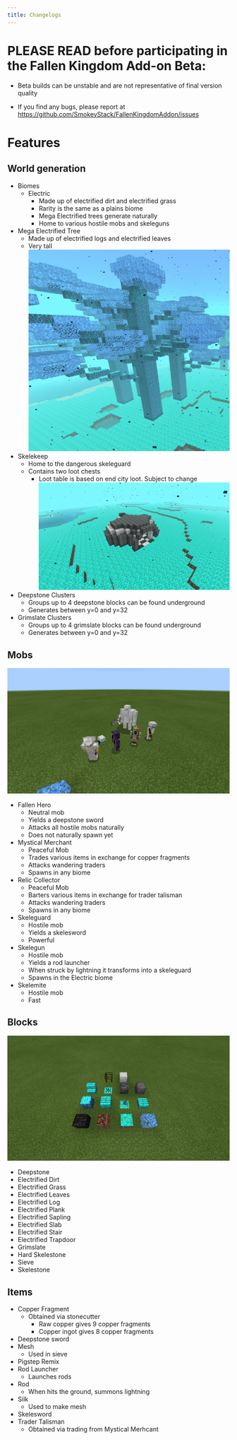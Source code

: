 ```yaml
---
title: Changelogs
---
```


# PLEASE READ before participating in the Fallen Kingdom Add-on Beta: 

- Beta builds can be unstable and are not representative of final version quality

- If you find any bugs, please report at https://github.com/SmokeyStack/FallenKingdomAddon/issues

# Features
## World generation
- Biomes
    - Electric
        - Made up of electrified dirt and electrified grass
        - Rarity is the same as a plains biome
        - Mega Electrified trees generate naturally
        - Home to various hostile mobs and skeleguns
- Mega Electrified Tree
    - Made up of electrified logs and electrified leaves
    - Very tall
![](/assets/images/changelogs/electrified_tree.png)
- Skelekeep
    - Home to the dangerous skeleguard
    - Contains two loot chests
        - Loot table is based on end city loot. Subject to change
![](/assets/images/changelogs/skelekeep.png)
- Deepstone Clusters
    - Groups up to 4 deepstone blocks can be found underground
    - Generates between y=0 and y=32
- Grimslate Clusters
    - Groups up to 4 grimslate blocks can be found underground
    - Generates between y=0 and y=32
## Mobs
![](/assets/images/changelogs/mobs.png)
- Fallen Hero
    - Neutral mob
    - Yields a deepstone sword
    - Attacks all hostile mobs naturally
    - Does not naturally spawn yet
- Mystical Merchant
    - Peaceful Mob
    - Trades various items in exchange for copper fragments
    - Attacks wandering traders
    - Spawns in any biome
- Relic Collector
    - Peaceful Mob
    - Barters various items in exchange for trader talisman
    - Attacks wandering traders
    - Spawns in any biome
- Skeleguard
    - Hostile mob
    - Yields a skelesword
    - Powerful
- Skelegun
    - Hostile mob
    - Yields a rod launcher
    - When struck by lightning it transforms into a skeleguard
    - Spawns in the Electric biome
- Skelemite
    - Hostile mob
    - Fast
## Blocks
![](/assets/images/changelogs/blocks.png)
- Deepstone
- Electrified Dirt
- Electrified Grass
- Electrified Leaves
- Electrified Log
- Electrified Plank
- Electrified Sapling
- Electrified Slab
- Electrified Stair
- Electrified Trapdoor
- Grimslate
- Hard Skelestone
- Sieve
- Skelestone
## Items
- Copper Fragment
    - Obtained via stonecutter
        - Raw copper gives 9 copper fragments
        - Copper ingot gives 8 copper fragments
- Deepstone sword
- Mesh
    - Used in sieve
- Pigstep Remix
- Rod Launcher
    - Launches rods
- Rod
    - When hits the ground, summons lightning
- Silk
    - Used to make mesh
- Skelesword
- Trader Talisman
    - Obtained via trading from Mystical Merhcant